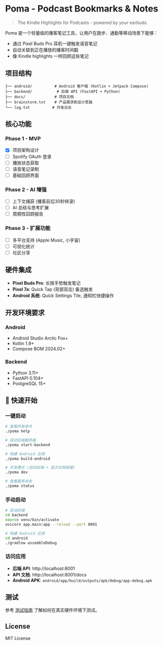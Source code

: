 # Poma - Podcast Bookmarks & Notes

> The Kindle Highlights for Podcasts - powered by your earbuds.

Poma 是一个轻量级的播客笔记工具，让用户在跑步、通勤等移动场景下能够：
- 通过 Pixel Buds Pro 耳机一键触发语音笔记
- 自动关联到正在播放的播客时间戳  
- 像 Kindle highlights 一样回顾这些笔记

## 项目结构

```
├── android/          # Android 客户端 (Kotlin + Jetpack Compose)
├── backend/           # 后端 API (FastAPI + Python)
├── docs/             # 项目文档
├── brainstorm.txt    # 产品需求和设计思路
└── log.txt          # 开发日志
```

## 核心功能

### Phase 1 - MVP
- [x] 项目架构设计
- [ ] Spotify OAuth 登录
- [ ] 播放状态获取
- [ ] 语音笔记录制
- [ ] 基础回顾界面

### Phase 2 - AI 增强
- [ ] 上下文捕获 (播客前后30秒转录)
- [ ] AI 总结与思考扩展
- [ ] 周期性回顾报告

### Phase 3 - 扩展功能
- [ ] 多平台支持 (Apple Music, 小宇宙)
- [ ] 可视化统计
- [ ] 社区分享

## 硬件集成

- **Pixel Buds Pro**: 长按手势触发笔记
- **Pixel 7a**: Quick Tap (背部双击) 备选触发
- **Android 系统**: Quick Settings Tile, 通知栏快捷操作

## 开发环境要求

### Android
- Android Studio Arctic Fox+
- Kotlin 1.9+
- Compose BOM 2024.02+

### Backend  
- Python 3.11+
- FastAPI 0.104+
- PostgreSQL 15+

## 🚀 快速开始

### 一键启动
```bash
# 查看所有命令
./poma help

# 启动后端服务器
./poma start-backend

# 构建 Android 应用  
./poma build-android

# 开发模式 (启动后端 + 显示文档链接)
./poma dev

# 查看服务状态
./poma status
```

### 手动启动
```bash
# 启动后端
cd backend
source venv/bin/activate
uvicorn app.main:app --reload --port 8001

# 构建 Android 应用
cd android
./gradlew assembleDebug
```

### 访问应用
- **后端 API**: http://localhost:8001
- **API 文档**: http://localhost:8001/docs
- **Android APK**: `android/app/build/outputs/apk/debug/app-debug.apk`

## 测试

参考 [测试指南](docs/testing.md) 了解如何在真实硬件环境下测试。

## License

MIT License